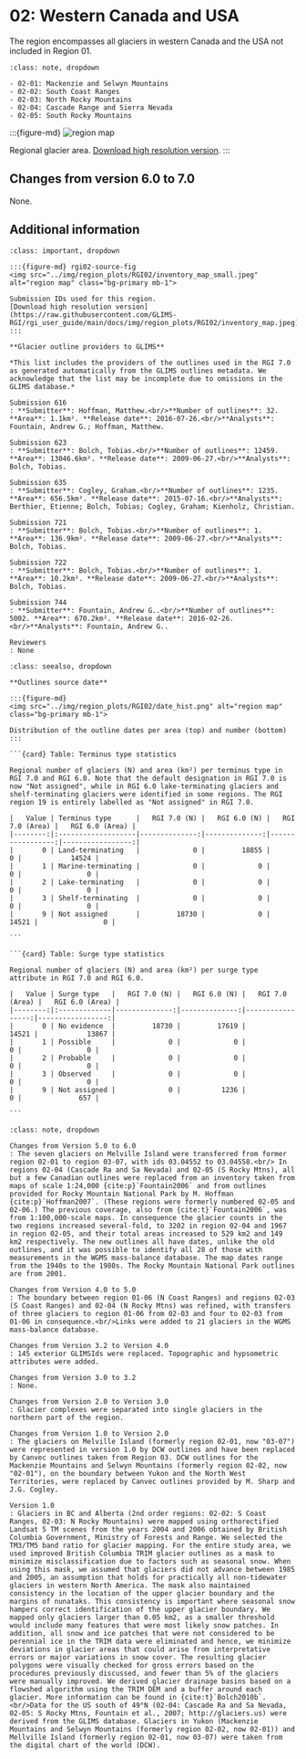 # 02: Western Canada and USA

The region encompasses all glaciers in western Canada and the USA not included in Region 01.

```{admonition} Subregions
:class: note, dropdown

- 02-01: Mackenzie and Selwyn Mountains
- 02-02: South Coast Ranges
- 02-03: North Rocky Mountains
- 02-04: Cascade Range and Sierra Nevada
- 02-05: South Rocky Mountains

```

:::{figure-md}
<img src="../img/region_plots/RGI02/isrgi6_map_small.jpeg" alt="region map" class="bg-primary mb-1">

Regional glacier area.
[Download high resolution version](https://raw.githubusercontent.com/GLIMS-RGI/rgi_user_guide/main/docs/img/region_plots/RGI02/isrgi6_map.jpeg).
:::

## Changes from version 6.0 to 7.0

None.

## Additional information

```{admonition} Data sources and analysts
:class: important, dropdown

:::{figure-md} rgi02-source-fig
<img src="../img/region_plots/RGI02/inventory_map_small.jpeg" alt="region map" class="bg-primary mb-1">

Submission IDs used for this region.
[Download high resolution version](https://raw.githubusercontent.com/GLIMS-RGI/rgi_user_guide/main/docs/img/region_plots/RGI02/inventory_map.jpeg).
:::

**Glacier outline providers to GLIMS**

*This list includes the providers of the outlines used in the RGI 7.0 as generated automatically from the GLIMS outlines metadata. We acknowledge that the list may be incomplete due to omissions in the GLIMS database.*

Submission 616
: **Submitter**: Hoffman, Matthew.<br/>**Number of outlines**: 32. **Area**: 1.1km². **Release date**: 2016-07-26.<br/>**Analysts**: Fountain, Andrew G.; Hoffman, Matthew.

Submission 623
: **Submitter**: Bolch, Tobias.<br/>**Number of outlines**: 12459. **Area**: 13046.6km². **Release date**: 2009-06-27.<br/>**Analysts**: Bolch, Tobias.

Submission 635
: **Submitter**: Cogley, Graham.<br/>**Number of outlines**: 1235. **Area**: 656.5km². **Release date**: 2015-07-16.<br/>**Analysts**: Berthier, Etienne; Bolch, Tobias; Cogley, Graham; Kienholz, Christian.

Submission 721
: **Submitter**: Bolch, Tobias.<br/>**Number of outlines**: 1. **Area**: 136.9km². **Release date**: 2009-06-27.<br/>**Analysts**: Bolch, Tobias.

Submission 722
: **Submitter**: Bolch, Tobias.<br/>**Number of outlines**: 1. **Area**: 10.2km². **Release date**: 2009-06-27.<br/>**Analysts**: Bolch, Tobias.

Submission 744
: **Submitter**: Fountain, Andrew G..<br/>**Number of outlines**: 5002. **Area**: 670.2km². **Release date**: 2016-02-26.<br/>**Analysts**: Fountain, Andrew G..

Reviewers
: None

```

````{admonition} Regional statistics
:class: seealso, dropdown

**Outlines source date**

:::{figure-md}
<img src="../img/region_plots/RGI02/date_hist.png" alt="region map" class="bg-primary mb-1">

Distribution of the outline dates per area (top) and number (bottom)
:::

```{card} Table: Terminus type statistics

Regional number of glaciers (N) and area (km²) per terminus type in RGI 7.0 and RGI 6.0. Note that the default designation in RGI 7.0 is now "Not assigned", while in RGI 6.0 lake-terminating glaciers and shelf-terminating glaciers were identified in some regions. The RGI region 19 is entirely labelled as "Not assigned" in RGI 7.0.

|   Value | Terminus type      |   RGI 7.0 (N) |   RGI 6.0 (N) |   RGI 7.0 (Area) |   RGI 6.0 (Area) |
|--------:|:-------------------|--------------:|--------------:|-----------------:|-----------------:|
|       0 | Land-terminating   |             0 |         18855 |                0 |            14524 |
|       1 | Marine-terminating |             0 |             0 |                0 |                0 |
|       2 | Lake-terminating   |             0 |             0 |                0 |                0 |
|       3 | Shelf-terminating  |             0 |             0 |                0 |                0 |
|       9 | Not assigned       |         18730 |             0 |            14521 |                0 |

```

```{card} Table: Surge type statistics

Regional number of glaciers (N) and area (km²) per surge type attribute in RGI 7.0 and RGI 6.0.

|   Value | Surge type   |   RGI 7.0 (N) |   RGI 6.0 (N) |   RGI 7.0 (Area) |   RGI 6.0 (Area) |
|--------:|:-------------|--------------:|--------------:|-----------------:|-----------------:|
|       0 | No evidence  |         18730 |         17619 |            14521 |            13867 |
|       1 | Possible     |             0 |             0 |                0 |                0 |
|       2 | Probable     |             0 |             0 |                0 |                0 |
|       3 | Observed     |             0 |             0 |                0 |                0 |
|       9 | Not assigned |             0 |          1236 |                0 |              657 |

```

````

```{admonition} Version history
:class: note, dropdown

Changes from Version 5.0 to 6.0
: The seven glaciers on Melville Island were transferred from former region 02-01 to region 03-07, with ids 03.04552 to 03.04558.<br/> In regions 02-04 (Cascade Ra and Sa Nevada) and 02-05 (S Rocky Mtns), all but a few Canadian outlines were replaced from an inventory taken from maps of scale 1:24,000 {cite:p}`Fountain2006` and from outlines provided for Rocky Mountain National Park by M. Hoffman {cite:p}`Hoffman2007`. (These regions were formerly numbered 02-05 and 02-06.) The previous coverage, also from {cite:t}`Fountain2006`, was from 1:100,000-scale maps. In consequence the glacier counts in the two regions increased several-fold, to 3202 in region 02-04 and 1967 in region 02-05, and their total areas increased to 529 km2 and 149 km2 respectively. The new outlines all have dates, unlike the old outlines, and it was possible to identify all 28 of those with measurements in the WGMS mass-balance database. The map dates range from the 1940s to the 1980s. The Rocky Mountain National Park outlines are from 2001.

Changes from Version 4.0 to 5.0
: The boundary between region 01-06 (N Coast Ranges) and regions 02-03 (S Coast Ranges) and 02-04 (N Rocky Mtns) was refined, with transfers of three glaciers to region 01-06 from 02-03 and four to 02-03 from 01-06 in consequence.<br/>Links were added to 21 glaciers in the WGMS mass-balance database.

Changes from Version 3.2 to Version 4.0
: 145 exterior GLIMSIds were replaced. Topographic and hypsometric attributes were added.

Changes from Version 3.0 to 3.2
: None.

Changes from Version 2.0 to Version 3.0
: Glacier complexes were separated into single glaciers in the northern part of the region. 

Changes from Version 1.0 to Version 2.0
: The glaciers on Melville Island (formerly region 02-01, now "03-07")  were represented in version 1.0 by DCW outlines and have been replaced by Canvec outlines taken from Region 03. DCW outlines for the Mackenzie Mountains and Selwyn Mountains (formerly region 02-02, now "02-01"), on the boundary between Yukon and the North West Territories, were replaced by Canvec outlines provided by M. Sharp and J.G. Cogley.

Version 1.0
: Glaciers in BC and Alberta (2nd order regions: 02-02: S Coast Ranges, 02-03: N Rocky Mountains) were mapped using orthorectified Landsat 5 TM scenes from the years 2004 and 2006 obtained by British Columbia Government, Ministry of Forests and Range. We selected the TM3/TM5 band ratio for glacier mapping. For the entire study area, we used improved British Columbia TRIM glacier outlines as a mask to minimize misclassification due to factors such as seasonal snow. When using this mask, we assumed that glaciers did not advance between 1985 and 2005, an assumption that holds for practically all non-tidewater glaciers in western North America. The mask also maintained consistency in the location of the upper glacier boundary and the margins of nunataks. This consistency is important where seasonal snow hampers correct identification of the upper glacier boundary. We mapped only glaciers larger than 0.05 km2, as a smaller threshold would include many features that were most likely snow patches. In addition, all snow and ice patches that were not considered to be perennial ice in the TRIM data were eliminated and hence, we minimize deviations in glacier areas that could arise from interpretative errors or major variations in snow cover. The resulting glacier polygons were visually checked for gross errors based on the procedures previously discussed, and fewer than 5% of the glaciers were manually improved. We derived glacier drainage basins based on a flowshed algorithm using the TRIM DEM and a buffer around each glacier. More information can be found in {cite:t}`Bolch2010b`.<br/>Data for the US south of 49°N (02-04: Cascade Ra and Sa Nevada, 02-05: S Rocky Mtns, Fountain et al., 2007; http://glaciers.us) were derived from the GLIMS database. Glaciers in Yukon (Mackenzie Mountains and Selwyn Mountains (formerly region 02-02, now 02-01)) and Mellville Island (formerly region 02-01, now 03-07) were taken from the digital chart of the world (DCW).

```
